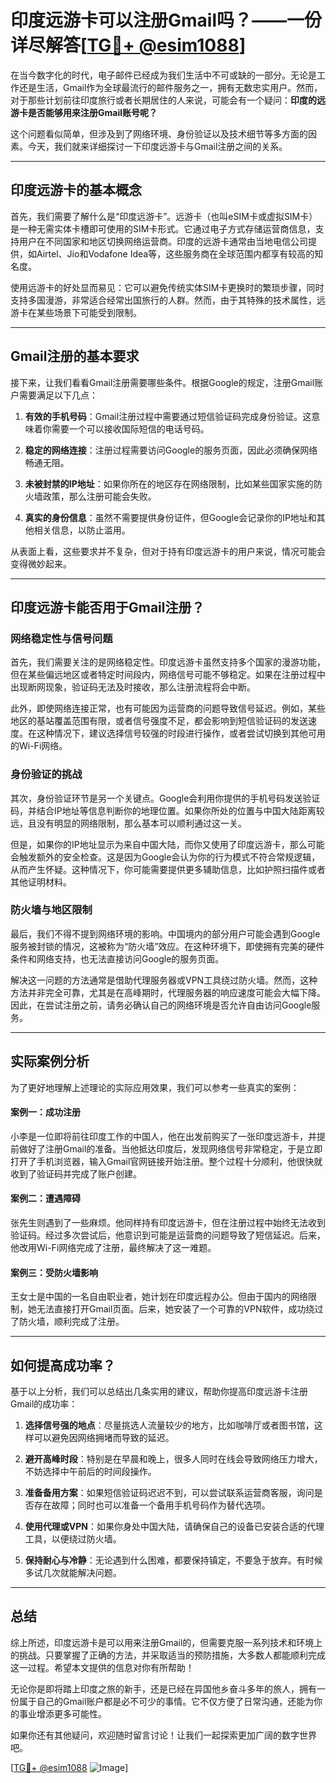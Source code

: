 # 印度远游卡可以注册Gmail吗？——一份详尽解答[[TG💪+ @esim1088](https://t.me/s/esim1088)]

在当今数字化的时代，电子邮件已经成为我们生活中不可或缺的一部分。无论是工作还是生活，Gmail作为全球最流行的邮件服务之一，拥有无数忠实用户。然而，对于那些计划前往印度旅行或者长期居住的人来说，可能会有一个疑问：**印度的远游卡是否能够用来注册Gmail账号呢？**

这个问题看似简单，但涉及到了网络环境、身份验证以及技术细节等多方面的因素。今天，我们就来详细探讨一下印度远游卡与Gmail注册之间的关系。

---

## 印度远游卡的基本概念

首先，我们需要了解什么是“印度远游卡”。远游卡（也叫eSIM卡或虚拟SIM卡）是一种无需实体卡槽即可使用的SIM卡形式。它通过电子方式存储运营商信息，支持用户在不同国家和地区切换网络运营商。印度的远游卡通常由当地电信公司提供，如Airtel、Jio和Vodafone Idea等，这些服务商在全球范围内都享有较高的知名度。

使用远游卡的好处显而易见：它可以避免传统实体SIM卡更换时的繁琐步骤，同时支持多国漫游，非常适合经常出国旅行的人群。然而，由于其特殊的技术属性，远游卡在某些场景下可能受到限制。

---

## Gmail注册的基本要求

接下来，让我们看看Gmail注册需要哪些条件。根据Google的规定，注册Gmail账户需要满足以下几点：

1. **有效的手机号码**：Gmail注册过程中需要通过短信验证码完成身份验证。这意味着你需要一个可以接收国际短信的电话号码。
   
2. **稳定的网络连接**：注册过程需要访问Google的服务页面，因此必须确保网络畅通无阻。

3. **未被封禁的IP地址**：如果你所在的地区存在网络限制，比如某些国家实施的防火墙政策，那么注册可能会失败。

4. **真实的身份信息**：虽然不需要提供身份证件，但Google会记录你的IP地址和其他相关信息，以防止滥用。

从表面上看，这些要求并不复杂，但对于持有印度远游卡的用户来说，情况可能会变得微妙起来。

---

## 印度远游卡能否用于Gmail注册？

### 网络稳定性与信号问题

首先，我们需要关注的是网络稳定性。印度远游卡虽然支持多个国家的漫游功能，但在某些偏远地区或者特定时间段内，网络信号可能不够稳定。如果在注册过程中出现断网现象，验证码无法及时接收，那么注册流程将会中断。

此外，即使网络连接正常，也有可能因为运营商的问题导致信号延迟。例如，某些地区的基站覆盖范围有限，或者信号强度不足，都会影响到短信验证码的发送速度。在这种情况下，建议选择信号较强的时段进行操作，或者尝试切换到其他可用的Wi-Fi网络。

### 身份验证的挑战

其次，身份验证环节是另一个关键点。Google会利用你提供的手机号码发送验证码，并结合IP地址等信息判断你的地理位置。如果你所处的位置与中国大陆距离较远，且没有明显的网络限制，那么基本可以顺利通过这一关。

但是，如果你的IP地址显示为来自中国大陆，而你又使用了印度远游卡，那么可能会触发额外的安全检查。这是因为Google会认为你的行为模式不符合常规逻辑，从而产生怀疑。这种情况下，你可能需要提供更多辅助信息，比如护照扫描件或者其他证明材料。

### 防火墙与地区限制

最后，我们不得不提到网络环境的影响。中国境内的部分用户可能会遇到Google服务被封锁的情况，这被称为“防火墙”效应。在这种环境下，即使拥有完美的硬件条件和网络支持，也无法直接访问Google的服务页面。

解决这一问题的方法通常是借助代理服务器或VPN工具绕过防火墙。然而，这种方法并非完全可靠，尤其是在高峰期时，代理服务器的响应速度可能会大幅下降。因此，在尝试注册之前，请务必确认自己的网络环境是否允许自由访问Google服务。

---

## 实际案例分析

为了更好地理解上述理论的实际应用效果，我们可以参考一些真实的案例：

#### 案例一：成功注册

小李是一位即将前往印度工作的中国人，他在出发前购买了一张印度远游卡，并提前做好了注册Gmail的准备。当他抵达印度后，发现网络信号非常稳定，于是立即打开了手机浏览器，输入Gmail官网链接开始注册。整个过程十分顺利，他很快就收到了验证码并完成了账户创建。

#### 案例二：遭遇障碍

张先生则遇到了一些麻烦。他同样持有印度远游卡，但在注册过程中始终无法收到验证码。经过多次尝试后，他意识到可能是运营商的问题导致了短信延迟。后来，他改用Wi-Fi网络完成了注册，最终解决了这一难题。

#### 案例三：受防火墙影响

王女士是中国的一名自由职业者，她计划在印度远程办公。但由于国内的网络限制，她无法直接打开Gmail页面。后来，她安装了一个可靠的VPN软件，成功绕过了防火墙，顺利完成了注册。

---

## 如何提高成功率？

基于以上分析，我们可以总结出几条实用的建议，帮助你提高印度远游卡注册Gmail的成功率：

1. **选择信号强的地点**：尽量挑选人流量较少的地方，比如咖啡厅或者图书馆，这样可以避免因网络拥堵而导致的延迟。

2. **避开高峰时段**：特别是在早晨和晚上，很多人同时在线会导致网络压力增大，不妨选择中午前后的时间段操作。

3. **准备备用方案**：如果短信验证码迟迟不到，可以尝试联系运营商客服，询问是否存在故障；同时也可以准备一个备用手机号码作为替代选项。

4. **使用代理或VPN**：如果你身处中国大陆，请确保自己的设备已安装合适的代理工具，以便绕过防火墙。

5. **保持耐心与冷静**：无论遇到什么困难，都要保持镇定，不要急于放弃。有时候多试几次就能解决问题。

---

## 总结

综上所述，印度远游卡是可以用来注册Gmail的，但需要克服一系列技术和环境上的挑战。只要掌握了正确的方法，并采取适当的预防措施，大多数人都能顺利完成这一过程。希望本文提供的信息对你有所帮助！

无论你是即将踏上印度之旅的新手，还是已经在异国他乡奋斗多年的旅人，拥有一份属于自己的Gmail账户都是必不可少的事情。它不仅方便了日常沟通，还能为你的事业增添更多可能性。

如果你还有其他疑问，欢迎随时留言讨论！让我们一起探索更加广阔的数字世界吧。

[[TG💪+ @esim1088](https://t.me/s/esim1088) ![Image](https://i.postimg.cc/4NQfJmqS/Snipaste-2025-05-13-00-14-12.png)]